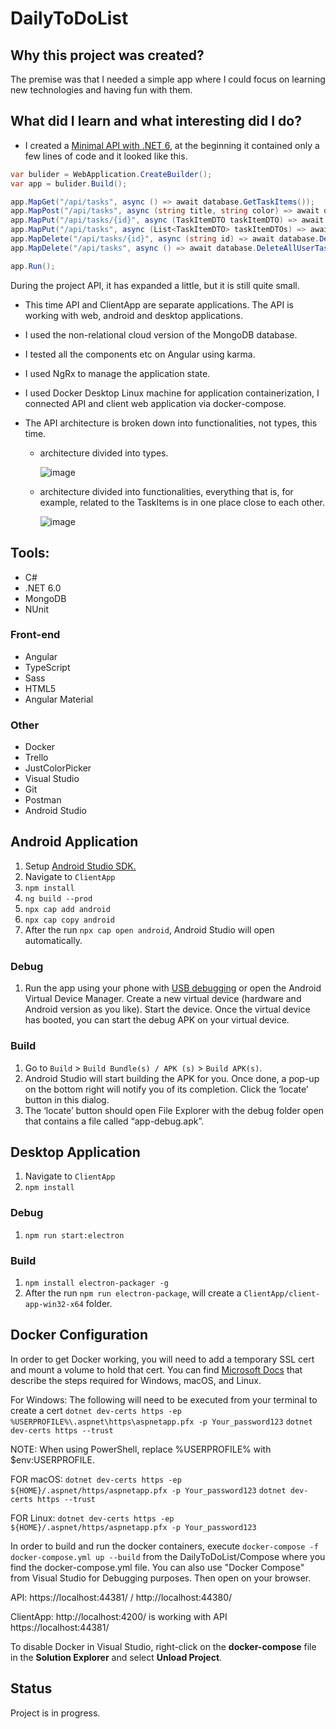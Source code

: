 # DailyToDoList

## Why this project was created?
The premise was that I needed a simple app where I could focus on learning new technologies and having fun with them.

## What did I learn and what interesting did I do?
- I created a <a href="https://youtu.be/9OPyORGBB6Q">Minimal API with .NET 6</a>, at the beginning it contained only a few lines of code and it looked like this.
```c#
var bulider = WebApplication.CreateBuilder();
var app = bulider.Build();

app.MapGet("/api/tasks", async () => await database.GetTaskItems());
app.MapPost("/api/tasks", async (string title, string color) => await database.AddTaskItemAsync(title, color));
app.MapPut("/api/tasks/{id}", async (TaskItemDTO taskItemDTO) => await database.UpdateTaskItemAsync(taskItemDTO));
app.MapPut("/api/tasks", async (List<TaskItemDTO> taskItemDTOs) => await database.UpdateTaskItemsAsync(taskItemDTOs));
app.MapDelete("/api/tasks/{id}", async (string id) => await database.DeleteTaskItemAsync(id));
app.MapDelete("/api/tasks", async () => await database.DeleteAllUserTaskItemsAsync());

app.Run();
```
During the project API, it has expanded a little, but it is still quite small.

- This time API and ClientApp are separate applications. The API is working with web, android and desktop applications.

- I used the non-relational cloud version of the MongoDB database. 

- I tested all the components etc on Angular using karma. 

- I used NgRx to manage the application state. 

- I used Docker Desktop Linux machine for application containerization, I connected API and client web application via docker-compose.

- The API architecture is broken down into functionalities, not types, this time.

    - architecture divided into types.

      ![image](https://user-images.githubusercontent.com/52860350/138107966-dfda2578-a4ac-461c-8ea3-d2e89140dfbc.png)
     
    - architecture divided into functionalities, everything that is, for example, related to the TaskItems is in one place close to each other.

      ![image](https://user-images.githubusercontent.com/52860350/138107797-e5ab8ca8-3ad2-4c99-9f81-e9aba6b6a3df.png)


## Tools:
 * C#
 * .NET 6.0
 * MongoDB
 * NUnit

### Front-end
 * Angular
 * TypeScript
 * Sass
 * HTML5 
 * Angular Material
 
 ### Other
 * Docker
 * Trello
 * JustColorPicker
 * Visual Studio
 * Git
 * Postman
 * Android Studio


## Android Application
1. Setup <a href="https://developer.android.com/studio/install">Android Studio SDK.</a>
2. Navigate to ```ClientApp```
3. ```npm install```
4. ```ng build --prod```
5. ```npx cap add android```
6. ```npx cap copy android```
7. After the run ```npx cap open android```, Android Studio will open automatically.

### Debug
1. Run the app using your phone with <a href="https://www.maztars.com/usb-debugging-is-it-safe/">USB debugging</a> or open the Android Virtual Device Manager. Create a new virtual device (hardware and Android version as you like). Start the device. Once the virtual device has booted, you can start the debug APK on your virtual device.

### Build
1. Go to ```Build``` > ```Build Bundle(s) / APK (s)``` > ```Build APK(s)```.
2. Android Studio will start building the APK for you. Once done, a pop-up on the bottom right will notify you of its completion. Click the ‘locate’ button in this dialog.
3. The ‘locate’ button should open File Explorer with the debug folder open that contains a file called “app-debug.apk”.


## Desktop Application
1. Navigate to ```ClientApp```
2. ```npm install```

### Debug 
1. ```npm run start:electron```

### Build
1. ```npm install electron-packager -g```
2. After the run ```npm run electron-package```, will create a ```ClientApp/client-app-win32-x64``` folder.


## Docker Configuration

In order to get Docker working, you will need to add a temporary SSL cert and mount a volume to hold that cert.
You can find [Microsoft Docs](https://docs.microsoft.com/en-us/aspnet/core/security/docker-https?view=aspnetcore-3.1) that describe the steps required for Windows, macOS, and Linux.

For Windows:
The following will need to be executed from your terminal to create a cert
`dotnet dev-certs https -ep %USERPROFILE%\.aspnet\https\aspnetapp.pfx -p Your_password123`
`dotnet dev-certs https --trust`

NOTE: When using PowerShell, replace %USERPROFILE% with $env:USERPROFILE.

FOR macOS:
`dotnet dev-certs https -ep ${HOME}/.aspnet/https/aspnetapp.pfx -p Your_password123`
`dotnet dev-certs https --trust`

FOR Linux:
`dotnet dev-certs https -ep ${HOME}/.aspnet/https/aspnetapp.pfx -p Your_password123`

In order to build and run the docker containers, execute `docker-compose -f docker-compose.yml up --build` from the DailyToDoList/Compose where you find the docker-compose.yml file. You can also use "Docker Compose" from Visual Studio for Debugging purposes.
Then open on your browser.

API: https://localhost:44381/  /  http://localhost:44380/

ClientApp: http://localhost:4200/ is working with API https://localhost:44381/

To disable Docker in Visual Studio, right-click on the **docker-compose** file in the **Solution Explorer** and select **Unload Project**.
 

## Status
Project is in progress.

